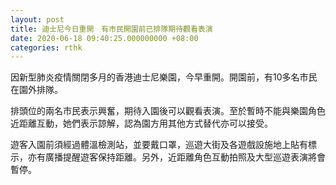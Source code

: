 ```yaml
---
layout: post
title: 迪士尼今日重開　有市民開園前已排隊期待觀看表演
date: 2020-06-18 09:40:25.000000000 +08:00
categories: rthk
---
```


因新型肺炎疫情關閉多月的香港迪士尼樂園，今早重開。開園前，有10多名市民在園外排隊。

排頭位的兩名市民表示興奮，期待入園後可以觀看表演。至於暫時不能與樂園角色近距離互動，她們表示諒解，認為園方用其他方式替代亦可以接受。

遊客入園前須經過體溫檢測站，並要戴口罩，巡遊大街及各遊戲設施地上貼有標示，亦有廣播提醒遊客保持距離。另外，近距離角色互動拍照及大型巡遊表演將會暫停。
